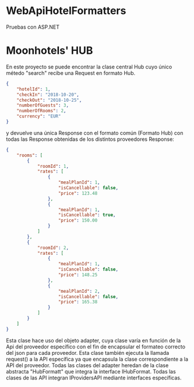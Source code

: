 # WebApiHotelFormatters
Pruebas con ASP.NET
# Moonhotels' HUB

En este proyecto se puede encontrar la clase central Hub cuyo único métedo "search" recibe una Request en formato Hub.
```json
{
    "hotelId": 1,
    "checkIn": "2018-10-20",
    "checkOut": "2018-10-25",
    "numberOfGuests": 3,
    "numberOfRooms": 2,
    "currency": "EUR"
}
```
y devuelve una única Response con el formato común (Formato Hub) con todas las Response obtenidas de los distintos proveedores
Response:
```json
{
    "rooms": [
        {
            "roomId": 1,
            "rates": [
                {
                    "mealPlanId": 1,
                    "isCancellable": false,
                    "price": 123.48
                },
                {
                    "mealPlanId": 1,
                    "isCancellable": true,
                    "price": 150.00
                }
            ]
        },
        {
            "roomId": 2,
            "rates": [
                {
                    "mealPlanId": 1,
                    "isCancellable": false,
                    "price": 148.25
                },
                {
                    "mealPlanId": 2,
                    "isCancellable": false,
                    "price": 165.38
                }
            ]
        }
    ]
}
```
Esta clase hace uso del objeto adapter, cuya clase varía en función de la Api del proveedor específico con el fin de encapsular el formateo correcto del json para cada proveedor. Esta clase 
también ejecuta la llamada request() a la API específica ya que encapsula la clase correspondiente a la API del proveedor. Todas las clases del adapter heredan de la clase abstracta "HubFormatt" 
que integra la interface IHubFormat. Todas las clases de las API integran IProvidersAPI mediante interfaces específicas. 
